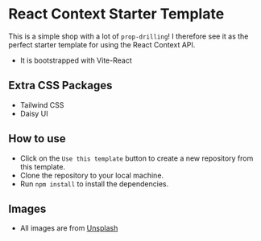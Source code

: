 # React Context Starter Template

This is a simple shop with a lot of `prop-drilling`! I therefore see it as the perfect starter template for using the React Context API.

- It is bootstrapped with Vite-React

## Extra CSS Packages

- Tailwind CSS
- Daisy UI

## How to use

- Click on the `Use this template` button to create a new repository from this template.
- Clone the repository to your local machine.
- Run `npm install` to install the dependencies.

## Images

- All images are from [Unsplash](https://unsplash.com/)
